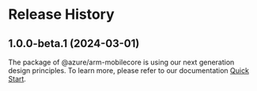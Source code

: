 # Release History
    
## 1.0.0-beta.1 (2024-03-01)

The package of @azure/arm-mobilecore is using our next generation design principles. To learn more, please refer to our documentation [Quick Start](https://aka.ms/js-track2-quickstart).
